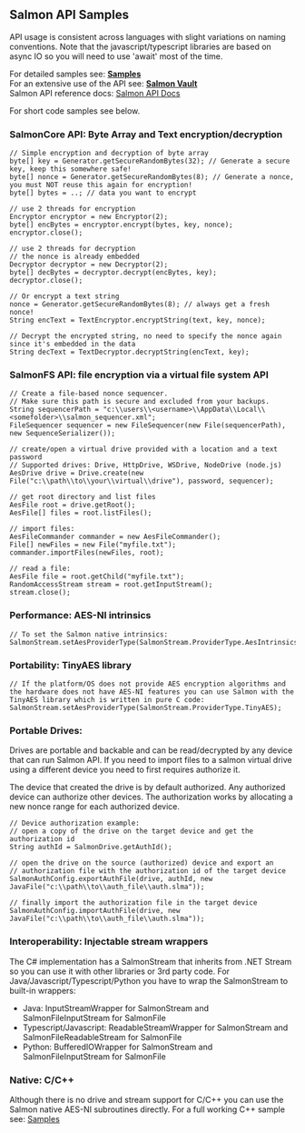## Salmon API Samples
API usage is consistent across languages with slight variations on naming conventions. Note that the javascript/typescript libraries are based on async IO so you will need to use 'await' most of the time.
  
For detailed samples see: [**Samples**](https://github.com/mku11/Salmon-AES-CTR/tree/main/samples)  
For an extensive use of the API see: [**Salmon Vault**](https://github.com/mku11/Salmon-Vault)  
Salmon API reference docs: [Salmon API Docs](https://mku11.github.io/Salmon-AES-CTR/docs/)
  
For short code samples see below.

### SalmonCore API: Byte Array and Text encryption/decryption
```
// Simple encryption and decryption of byte array
byte[] key = Generator.getSecureRandomBytes(32); // Generate a secure key, keep this somewhere safe!
byte[] nonce = Generator.getSecureRandomBytes(8); // Generate a nonce, you must NOT reuse this again for encryption!
byte[] bytes = ..; // data you want to encrypt

// use 2 threads for encryption
Encryptor encryptor = new Encryptor(2);
byte[] encBytes = encryptor.encrypt(bytes, key, nonce);
encryptor.close();

// use 2 threads for decryption
// the nonce is already embedded
Decryptor decryptor = new Decryptor(2); 
byte[] decBytes = decryptor.decrypt(encBytes, key);
decryptor.close();

// Or encrypt a text string
nonce = Generator.getSecureRandomBytes(8); // always get a fresh nonce!
String encText = TextEncryptor.encryptString(text, key, nonce);

// Decrypt the encrypted string, no need to specify the nonce again since it's embedded in the data
String decText = TextDecryptor.decryptString(encText, key);
```

### SalmonFS API: file encryption via a virtual file system API
```
// Create a file-based nonce sequencer. 
// Make sure this path is secure and excluded from your backups.
String sequencerPath = "c:\\users\\<username>\\AppData\\Local\\<somefolder>\\salmon_sequencer.xml";
FileSequencer sequencer = new FileSequencer(new File(sequencerPath), new SequenceSerializer());

// create/open a virtual drive provided with a location and a text password
// Supported drives: Drive, HttpDrive, WSDrive, NodeDrive (node.js)
AesDrive drive = Drive.create(new File("c:\\path\\to\\your\\virtual\\drive"), password, sequencer);

// get root directory and list files
AesFile root = drive.getRoot();
AesFile[] files = root.listFiles();

// import files:
AesFileCommander commander = new AesFileCommander();
File[] newFiles = new File("myfile.txt");
commander.importFiles(newFiles, root);

// read a file:
AesFile file = root.getChild("myfile.txt");
RandomAccessStream stream = root.getInputStream();
stream.close();
```


### Performance: AES-NI intrinsics
```
// To set the Salmon native intrinsics:  
SalmonStream.setAesProviderType(SalmonStream.ProviderType.AesIntrinsics);
```

### Portability: TinyAES library  
```
// If the platform/OS does not provide AES encryption algorithms and the hardware does not have AES-NI features you can use Salmon with the TinyAES library which is written in pure C code:
SalmonStream.setAesProviderType(SalmonStream.ProviderType.TinyAES);
```

### Portable Drives:
Drives are portable and backable and can be read/decrypted by any device that can run Salmon API. If you need to import files to a salmon virtual drive using a different device you need to first requires authorize it. 

The device that created the drive is by default authorized. Any authorized device can authorize other devices. The authorization works by allocating a new nonce range for each authorized device.
```
// Device authorization example:
// open a copy of the drive on the target device and get the authorization id
String authId = SalmonDrive.getAuthId();

// open the drive on the source (authorized) device and export an 
// authorization file with the authorization id of the target device
SalmonAuthConfig.exportAuthFile(drive, authId, new JavaFile("c:\\path\\to\\auth_file\\auth.slma"));

// finally import the authorization file in the target device
SalmonAuthConfig.importAuthFile(drive, new JavaFile("c:\\path\\to\\auth_file\\auth.slma"));
```

### Interoperability: Injectable stream wrappers
The C# implementation has a SalmonStream that inherits from .NET Stream so you can use it with other libraries or 3rd party code. For Java/Javascript/Typescript/Python you have to wrap the SalmonStream to built-in wrappers:   
* Java: InputStreamWrapper for SalmonStream and SalmonFileInputStream for SalmonFile
* Typescript/Javascript: ReadableStreamWrapper for SalmonStream and SalmonFileReadableStream for SalmonFile
* Python: BufferedIOWrapper for SalmonStream and SalmonFileInputStream for SalmonFile

### Native: C/C++  
Although there is no drive and stream support for C/C++ you can use the Salmon native AES-NI subroutines directly.
For a full working C++ sample see: [Samples](https://github.com/mku11/Salmon-AES-CTR/tree/main/samples)
